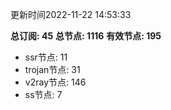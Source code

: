 更新时间2022-11-22 14:53:33

**总订阅: 45**
**总节点: 1116**
**有效节点: 195**
- ssr节点: 11
- trojan节点: 31
- v2ray节点: 146
- ss节点: 7
